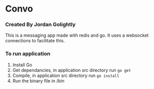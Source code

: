 # Convo
### Created By Jordan Golightly

This is a messaging app made with redis and go.
It uses a websocket connections to facilitate this.

### To run application

1. Install Go 
2. Get dependancies, in application src directory run `go get`
3. Compile, in application src directory run `go install`
4. Run the binary file in /bin
